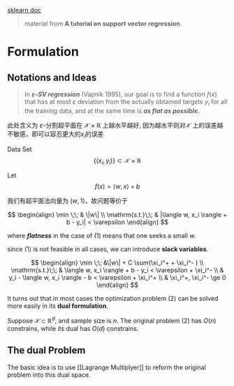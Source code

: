 [sklearn doc](https://www.notion.so/yunshuiz/SVM-1929c77001d94c0593892d24cd1dc49e#90076d6aa1e64f2183df759925d8f840)

> material from **A tutorial on support vector regression**.

# Formulation
## Notations and Ideas

> In **_ε-SV regression_** (Vapnik 1995), our goal is to find a function $f(x)$ that has at most $\varepsilon$ deviation from the actually obtained targets $y_i$ for all the training data, and at the same time is **_as flat as possible._**

此处含义为 $\varepsilon$-分割超平面在 $\mathcal{X} \times \mathbb{R}$ 上越水平越好, 因为越水平则对$\mathcal{X}$ 上的误差越不敏感，即可以容忍更大的$x_i$的误差

Data Set 
$$\{(x_i, y_i)\} \subset \mathcal{X} \times \mathbb{R} $$

Let $$f(x) = \langle w, x \rangle + b$$

我们有超平面法向量为 $(w, 1)$，故问题等价于

$$
\begin{align}
	\min \;\; & \|w\| \\
	\mathrm{s.t.}\;\; & |\langle w, x_i \rangle + b - y_i| < \varepsilon 
\end{align}
$$


where **_flatness_** in the case of (1) means that one seeks a small $w$.

since (1) is not feasible in all cases, we can introduce **slack variables**.

$$
\begin{align}
	\min \;\; &\|w\| + C \sum(\xi_i^+ + \xi_i^- ) \\
	\mathrm{s.t.}\;\; & \langle w, x_i \rangle + b - y_i < \varepsilon + \xi_i^- \\ 
	& y_i - \langle w, x_i \rangle - b < \varepsilon + \xi_i^+ \\ 
	& \xi_i^+, \xi_i^- \ge 0
\end{align}
$$

It turns out that in most cases the optimization problem (2) can be solved more easily in its **dual formulation**.

Suppose $\mathcal{X} \subset \mathbb{R}^d$, and sample size is $n$. The original problem (2) has $O(n)$ constrains, while its dual has $O(d)$ constrains.

## The dual Problem

The basic idea is to use [[Lagrange Multiplyer]] to reform the original problem into this dual space. 